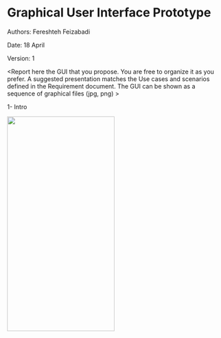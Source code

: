 # Graphical User Interface Prototype  

Authors: Fereshteh Feizabadi

Date: 18 April

Version: 1

\<Report here the GUI that you propose. You are free to organize it as you prefer. A suggested presentation matches the Use cases and scenarios defined in the Requirement document. The GUI can be shown as a sequence of graphical files (jpg, png)  >

1- Intro
 
<img src="https://git-softeng.polito.it/se-2020/group-50/ezgas/-/raw/S274475/docs/GUI/Intro1.png" width="250" height="500" alt="" />